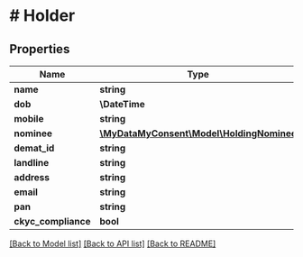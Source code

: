 # # Holder

## Properties

Name | Type | Description | Notes
------------ | ------------- | ------------- | -------------
**name** | **string** |  |
**dob** | **\DateTime** |  | [optional]
**mobile** | **string** |  | [optional]
**nominee** | [**\MyDataMyConsent\Model\HoldingNominee**](HoldingNominee.md) |  | [optional]
**demat_id** | **string** |  |
**landline** | **string** |  | [optional]
**address** | **string** |  | [optional]
**email** | **string** |  |
**pan** | **string** |  | [optional]
**ckyc_compliance** | **bool** |  |

[[Back to Model list]](../../README.md#models) [[Back to API list]](../../README.md#endpoints) [[Back to README]](../../README.md)
